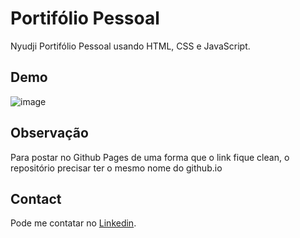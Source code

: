 # Portifólio Pessoal

Nyudji Portifólio Pessoal usando HTML, CSS e JavaScript.

## Demo
![image](https://github.com/user-attachments/assets/d753c814-3176-4623-9111-c5302c1bac73)

## Observação

Para postar no Github Pages de uma forma que o link fique clean, o repositório precisar ter o mesmo nome do github.io

## Contact
Pode me contatar no [Linkedin](https://www.linkedin.com/in/nyudji/).
